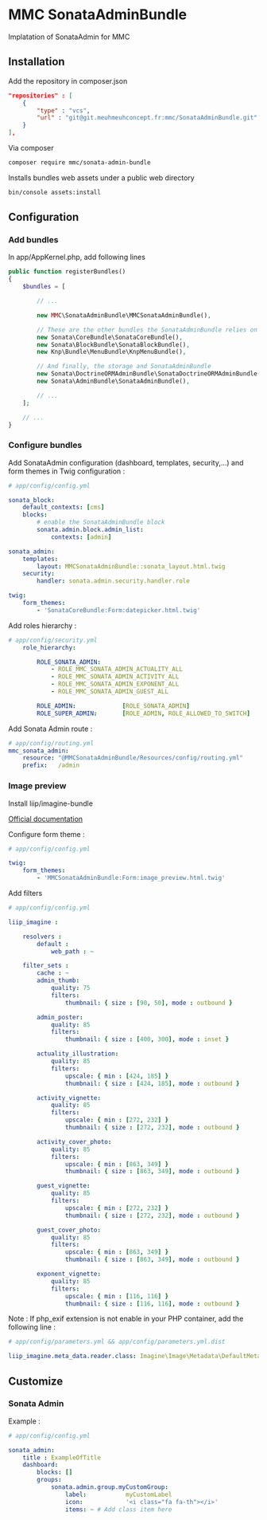 # MMC SonataAdminBundle

Implatation of SonataAdmin for MMC

## Installation

Add the repository in composer.json
```json
"repositories" : [
    {
        "type" : "vcs",
        "url" : "git@git.meuhmeuhconcept.fr:mmc/SonataAdminBundle.git"
    }
],
```

Via composer
```bash
composer require mmc/sonata-admin-bundle
```
Installs bundles web assets under a public web directory
```bash
bin/console assets:install
```
## Configuration

### Add bundles
In app/AppKernel.php, add following lines
```php
public function registerBundles()
{
    $bundles = [

        // ...

        new MMC\SonataAdminBundle\MMCSonataAdminBundle(),

        // These are the other bundles the SonataAdminBundle relies on
        new Sonata\CoreBundle\SonataCoreBundle(),
        new Sonata\BlockBundle\SonataBlockBundle(),
        new Knp\Bundle\MenuBundle\KnpMenuBundle(),

        // And finally, the storage and SonataAdminBundle
        new Sonata\DoctrineORMAdminBundle\SonataDoctrineORMAdminBundle(),
        new Sonata\AdminBundle\SonataAdminBundle(),

        // ...
    ];

    // ...
}
```

### Configure bundles

Add SonataAdmin configuration (dashboard, templates, security,...) and form themes in Twig configuration :

```yaml
# app/config/config.yml

sonata_block:
    default_contexts: [cms]
    blocks:
        # enable the SonataAdminBundle block
        sonata.admin.block.admin_list:
            contexts: [admin]

sonata_admin:
    templates:
        layout: MMCSonataAdminBundle::sonata_layout.html.twig
    security:
        handler: sonata.admin.security.handler.role

twig:
    form_themes:
        - 'SonataCoreBundle:Form:datepicker.html.twig'
```
Add roles hierarchy :
```yaml
# app/config/security.yml
    role_hierarchy:

        ROLE_SONATA_ADMIN:
            - ROLE_MMC_SONATA_ADMIN_ACTUALITY_ALL
            - ROLE_MMC_SONATA_ADMIN_ACTIVITY_ALL
            - ROLE_MMC_SONATA_ADMIN_EXPONENT_ALL
            - ROLE_MMC_SONATA_ADMIN_GUEST_ALL

        ROLE_ADMIN:             [ROLE_SONATA_ADMIN]
        ROLE_SUPER_ADMIN:       [ROLE_ADMIN, ROLE_ALLOWED_TO_SWITCH]

```
Add Sonata Admin route :
```yaml
# app/config/routing.yml
mmc_sonata_admin:
    resource: "@MMCSonataAdminBundle/Resources/config/routing.yml"
    prefix:   /admin
```
### Image preview

Install liip/imagine-bundle

[Official documentation](http://symfony.com/doc/current/bundles/LiipImagineBundle/installation.html)

Configure form theme :
```yaml
# app/config/config.yml

twig:
    form_themes:
        - 'MMCSonataAdminBundle:Form:image_preview.html.twig'
```

Add filters
```yaml
# app/config/config.yml

liip_imagine :

    resolvers :
        default :
            web_path : ~

    filter_sets :
        cache : ~
        admin_thumb:
            quality: 75
            filters:
                thumbnail: { size : [90, 50], mode : outbound }

        admin_poster:
            quality: 85
            filters:
                thumbnail: { size : [400, 300], mode : inset }

        actuality_illustration:
            quality: 85
            filters:
                upscale: { min : [424, 185] }
                thumbnail: { size : [424, 185], mode : outbound }

        activity_vignette:
            quality: 85
            filters:
                upscale: { min : [272, 232] }
                thumbnail: { size : [272, 232], mode : outbound }

        activity_cover_photo:
            quality: 85
            filters:
                upscale: { min : [863, 349] }
                thumbnail: { size : [863, 349], mode : outbound }

        guest_vignette:
            quality: 85
            filters:
                upscale: { min : [272, 232] }
                thumbnail: { size : [272, 232], mode : outbound }

        guest_cover_photo:
            quality: 85
            filters:
                upscale: { min : [863, 349] }
                thumbnail: { size : [863, 349], mode : outbound }

        exponent_vignette:
            quality: 85
            filters:
                upscale: { min : [116, 116] }
                thumbnail: { size : [116, 116], mode : outbound }
```

Note : If php_exif extension is not enable in your PHP container, add the following line :
```yaml
# app/config/parameters.yml && app/config/parameters.yml.dist

liip_imagine.meta_data.reader.class: Imagine\Image\Metadata\DefaultMetadataReader
```

## Customize

### Sonata Admin

Example :
```yaml
# app/config/config.yml

sonata_admin:
    title : ExampleOfTitle
    dashboard:
        blocks: []
        groups:
            sonata.admin.group.myCustomGroup:
                label:           myCustomLabel
                icon:            '<i class="fa fa-th"></i>'
                items: ~ # Add class item here
```